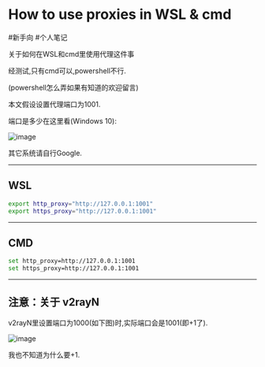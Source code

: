 # How to use proxies in WSL & cmd
\#新手向
\#个人笔记

关于如何在WSL和cmd里使用代理这件事

经测试,只有cmd可以,powershell不行.

(powershell怎么弄如果有知道的欢迎留言)

本文假设设置代理端口为1001.

端口是多少在这里看(Windows 10):

![image](https://user-images.githubusercontent.com/80948381/116337014-14fb0080-a80c-11eb-8c2c-1af295cb690c.png)

其它系统请自行Google.

---
WSL
---
```sh
export http_proxy="http://127.0.0.1:1001"
export https_proxy="http://127.0.0.1:1001"
```
---
CMD
---
```sh
set http_proxy=http://127.0.0.1:1001
set https_proxy=http://127.0.0.1:1001
```
---
注意：关于 v2rayN
---
v2rayN里设置端口为1000(如下图)时,实际端口会是1001(即+1了).

![image](https://user-images.githubusercontent.com/80948381/116334722-4376dc80-a808-11eb-8b6f-0db5a7a55daa.png)

我也不知道为什么要+1.
